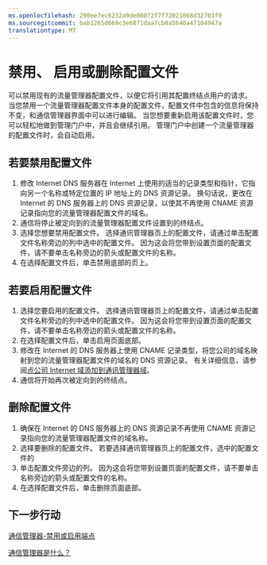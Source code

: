 ```yaml
---
ms.openlocfilehash: 290ee7ec6232a9de06072f7f72021068d32703f0
ms.sourcegitcommit: bab1265d669c3e6871daa7cb8a5640a47104947a
translationtype: MT
---
```

<properties
   pageTitle="禁用、 启用或删除一个流量管理器的配置文件 |Microsoft Azure"
   description="这篇文章将帮助您使用您的流量管理器配置文件。"
   services="traffic-manager"
   documentationCenter="na"
   authors="joaoma"
   manager="adinah"
   editor="tysonn" />
<tags 
   ms.service="traffic-manager"
   ms.devlang="na"
   ms.topic="article"
   ms.tgt_pltfrm="na"
   ms.workload="infrastructure-services"
   ms.date="08/19/2015"
   ms.author="joaoma" />

# 禁用、 启用或删除配置文件


可以禁用现有的流量管理器配置文件，以便它将引用其配置终结点用户的请求。 当您禁用一个流量管理器配置文件本身的配置文件，配置文件中包含的信息将保持不变，和通信管理器界面中可以进行编辑。 当您想要重新启用该配置文件时，您可以轻松地做到管理门户中，并且会继续引用。 管理门户中创建一个流量管理器的配置文件时，会自动启用。

## 若要禁用配置文件

1. 修改 Internet DNS 服务器在 Internet 上使用的适当的记录类型和指针，它指向另一个名称或特定位置的 IP 地址上的 DNS 资源记录。 换句话说，更改在 Internet 的 DNS 服务器上的 DNS 资源记录，以使其不再使用 CNAME 资源记录指向您的流量管理器配置文件的域名。
1. 通信将停止被定向到的流量管理器配置文件设置到的终结点。
1. 选择您想要禁用配置文件。 选择通讯管理器页上的配置文件，请通过单击配置文件名称旁边的列中选中的配置文件。 因为这会将您带到设置页面的配置文件，请不要单击名称旁边的箭头或配置文件的名称。
1. 在选择配置文件后，单击禁用底部的页上。

## 若要启用配置文件

1. 选择您要启用的配置文件。 选择通讯管理器页上的配置文件，请通过单击配置文件名称旁边的列中选中的配置文件。 因为这会将您带到设置页面的配置文件，请不要单击名称旁边的箭头或配置文件的名称。
1. 在选择配置文件后，单击启用页面底部。
1. 修改在 Internet 的 DNS 服务器上使用 CNAME 记录类型，将您公司的域名映射到您的流量管理器配置文件的域名的 DNS 资源记录。 有关详细信息，请参阅[点公司 Internet 域添加到通讯管理器域](traffic-manager-point-internet-domain.md)。
1. 通信将开始再次被定向到的终结点。

## 删除配置文件


1. 确保在 Internet 的 DNS 服务器上的 DNS 资源记录不再使用 CNAME 资源记录指向您的流量管理器配置文件的域名称。
1. 选择要删除的配置文件。 若要选择通讯管理器页上的配置文件，选中的配置文件的 
1. 单击配置文件旁边的列。 因为这会将您带到设置页面的配置文件，请不要单击名称旁边的箭头或配置文件的名称。
1. 在选择配置文件后，单击删除页面底部。

## 下一步行动

[通信管理器-禁用或启用端点](disable-or-enable-an-endpoint.md)

[通信管理器是什么？](traffic-manager-overview.md)

 